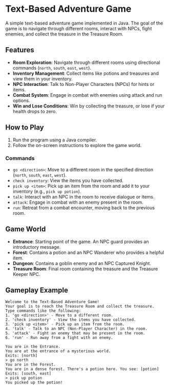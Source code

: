 # Text-Based Adventure Game

A simple text-based adventure game implemented in Java. The goal of the game is to navigate through different rooms, interact with NPCs, fight enemies, and collect the treasure in the Treasure Room.

## Features
- **Room Exploration**: Navigate through different rooms using directional commands (`north`, `south`, `east`, `west`).
- **Inventory Management**: Collect items like potions and treasures and view them in your inventory.
- **NPC Interaction**: Talk to Non-Player Characters (NPCs) for hints or items.
- **Combat System**: Engage in combat with enemies using attack and run options.
- **Win and Lose Conditions**: Win by collecting the treasure, or lose if your health drops to zero.

## How to Play
1. Run the program using a Java compiler.
2. Follow the on-screen instructions to explore the game world.

### Commands
- `go <direction>`: Move to a different room in the specified direction (`north`, `south`, `east`, `west`).
- `check inventory`: View the items you have collected.
- `pick up <item>`: Pick up an item from the room and add it to your inventory (e.g., `pick up potion`).
- `talk`: Interact with an NPC in the room to receive dialogue or items.
- `attack`: Engage in combat with an enemy present in the room.
- `run`: Retreat from a combat encounter, moving back to the previous room.

## Game World
- **Entrance**: Starting point of the game. An NPC guard provides an introductory message.
- **Forest**: Contains a potion and an NPC Wanderer who provides a helpful item.
- **Dungeon**: Contains a goblin enemy and an NPC Captured Knight.
- **Treasure Room**: Final room containing the treasure and the Treasure Keeper NPC.

## Gameplay Example
```plaintext
Welcome to the Text-Based Adventure Game!
Your goal is to reach the Treasure Room and collect the treasure.
Type commands like the following:
1. 'go <direction>' - Move to a different room.
2. 'check inventory' - View the items you have collected.
3. 'pick up <item>' - Pick up an item from the room.
4. 'talk' - Talk to an NPC (Non-Player Character) in the room.
5. 'attack' - Fight an enemy that may be present in the room.
6. 'run' - Run away from a fight with an enemy.

You are in the Entrance.
You are at the entrance of a mysterious world.
Exits: [north]
> go north
You are in the Forest.
You are in a dense forest. There's a potion here. You see: [potion]
Exits: [south, east]
> pick up potion
You picked up the potion!
